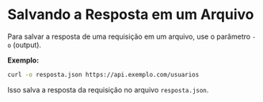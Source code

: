 # Salvando a Resposta em um Arquivo

Para salvar a resposta de uma requisição em um arquivo, use o parâmetro `-o` (output).

**Exemplo:**
```bash
curl -o resposta.json https://api.exemplo.com/usuarios
```
Isso salva a resposta da requisição no arquivo `resposta.json`.